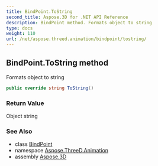 ```yaml
---
title: BindPoint.ToString
second_title: Aspose.3D for .NET API Reference
description: BindPoint method. Formats object to string
type: docs
weight: 110
url: /net/aspose.threed.animation/bindpoint/tostring/
---
```

## BindPoint.ToString method

Formats object to string

```csharp
public override string ToString()
```

### Return Value

Object string

### See Also

* class [BindPoint](../)
* namespace [Aspose.ThreeD.Animation](../../../aspose.threed.animation/)
* assembly [Aspose.3D](../../../)


